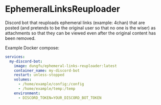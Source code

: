 # EphemeralLinksReuploader
Discord bot that reuploads ephemeral links (example: 4chan) that are posted (and pretends to be the original user so that no one is the wiser) as attachments so that they can be viewed even after the original content has been removed.

Example Docker compose:
```yaml
services:
  my-discord-bot:
    image: dungfu/ephemeral-links-reuploader:latest
    container_name: my-discord-bot
    restart: unless-stopped
    volumes:
      - /home/example/config:/config
      - /home/example/temp:/temp
    environment:
      - DISCORD_TOKEN=YOUR_DISCORD_BOT_TOKEN
```
